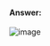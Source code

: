 #### Answer:

![image](https://github.com/ounisk/DevOps-with-Docker-I/assets/78747844/89c26f4b-0e68-483b-ae7f-e0b46d51f651)
